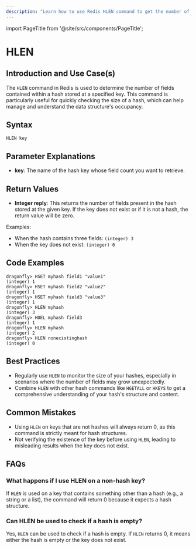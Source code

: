 ```yaml
---
description: "Learn how to use Redis HLEN command to get the number of fields in a hash. A command that improves your data analysis."
---
```


import PageTitle from '@site/src/components/PageTitle';

# HLEN

<PageTitle title="Redis HLEN Explained (Better Than Official Docs)" />

## Introduction and Use Case(s)

The `HLEN` command in Redis is used to determine the number of fields contained within a hash stored at a specified key. This command is particularly useful for quickly checking the size of a hash, which can help manage and understand the data structure's occupancy.

## Syntax

```cli
HLEN key
```

## Parameter Explanations

- **key**: The name of the hash key whose field count you want to retrieve.

## Return Values

- **Integer reply**: This returns the number of fields present in the hash stored at the given key. If the key does not exist or if it is not a hash, the return value will be zero.

Examples:

- When the hash contains three fields: `(integer) 3`
- When the key does not exist: `(integer) 0`

## Code Examples

```cli
dragonfly> HSET myhash field1 "value1"
(integer) 1
dragonfly> HSET myhash field2 "value2"
(integer) 1
dragonfly> HSET myhash field3 "value3"
(integer) 1
dragonfly> HLEN myhash
(integer) 3
dragonfly> HDEL myhash field3
(integer) 1
dragonfly> HLEN myhash
(integer) 2
dragonfly> HLEN nonexistinghash
(integer) 0
```

## Best Practices

- Regularly use `HLEN` to monitor the size of your hashes, especially in scenarios where the number of fields may grow unexpectedly.
- Combine `HLEN` with other hash commands like `HGETALL` or `HKEYS` to get a comprehensive understanding of your hash's structure and content.

## Common Mistakes

- Using `HLEN` on keys that are not hashes will always return 0, as this command is strictly meant for hash structures.
- Not verifying the existence of the key before using `HLEN`, leading to misleading results when the key does not exist.

## FAQs

### What happens if I use HLEN on a non-hash key?

If `HLEN` is used on a key that contains something other than a hash (e.g., a string or a list), the command will return 0 because it expects a hash structure.

### Can HLEN be used to check if a hash is empty?

Yes, `HLEN` can be used to check if a hash is empty. If `HLEN` returns 0, it means either the hash is empty or the key does not exist.
